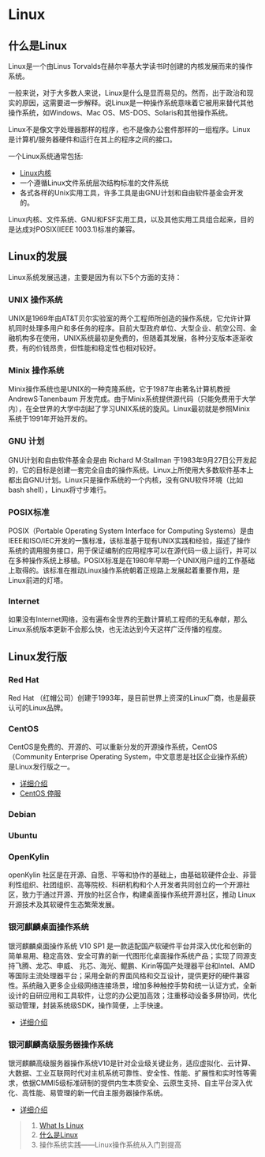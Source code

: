 # Linux

## 什么是Linux

Linux是一个由Linus Torvalds在赫尔辛基大学读书时创建的内核发展而来的操作系统。

一般来说，对于大多数人来说，Linux是什么是显而易见的。然而，出于政治和现实的原因，这需要进一步解释。说Linux是一种操作系统意味着它被用来替代其他操作系统，如Windows、Mac OS、MS-DOS、Solaris和其他操作系统。

Linux不是像文字处理器那样的程序，也不是像办公套件那样的一组程序。Linux是计算机/服务器硬件和运行在其上的程序之间的接口。

一个Linux系统通常包括:

- [Linux内核](Linux-Kernel.md)
- 一个遵循Linux文件系统层次结构标准的文件系统
- 各式各样的Unix实用工具，许多工具是由GNU计划和自由软件基金会开发的。

Linux内核、文件系统、GNU和FSF实用工具，以及其他实用工具组合起来，目的是达成对POSIX(IEEE 1003.1)标准的兼容。

## Linux的发展

Linux系统发展迅速，主要是因为有以下5个方面的支持：

### UNIX 操作系统

UNIX是1969年由AT&T贝尔实验室的两个工程师所创造的操作系统，它允许计算机同时处理多用户和多任务的程序。目前大型政府单位、大型企业、航空公司、金融机构多在使用，UNIX系统最初是免费的，但随着其发展，各种分支版本逐渐收费，有的价钱昂贵，但性能和稳定性也相对较好。

### Minix 操作系统

Minix操作系统也是UNIX的一种克隆系统，它于1987年由著名计算机教授 AndrewS·Tanenbaum 开发完成。由于Minix系统提供源代码（只能免费用于大学内），在全世界的大学中刮起了学习UNIX系统的旋风。Linux最初就是参照Minix系统于1991年开始开发的。

### GNU 计划

GNU计划和自由软件基金会是由 Richard M·Stallman 于1983年9月27日公开发起的，它的目标是创建一套完全自由的操作系统。Linux上所使用大多数软件基本上都出自GNU计划。Linux只是操作系统的一个内核，没有GNU软件环境（比如bash shell），Linux将寸步难行。

### POSIX标准

POSIX（Portable Operating System Interface for Computing Systems）是由IEEE和ISO/IEC开发的一簇标准，该标准基于现有UNIX实践和经验，描述了操作系统的调用服务接口，用于保证编制的应用程序可以在源代码一级上运行，并可以在多种操作系统上移植。POSIX标准是在1980年早期一个UNIX用户组的工作基础上取得的。该标准在推动Linux操作系统朝着正规路上发展起着重要作用，是Linux前进的灯塔。

### Internet

如果没有Internet网络，没有遍布全世界的无数计算机工程师的无私奉献，那么Linux系统版本更新不会那么快，也无法达到今天这样广泛传播的程度。

## Linux发行版

### Red Hat

Red Hat （红帽公司）创建于1993年，是目前世界上资深的Linux厂商，也是最获认可的Linux品牌。

### CentOS

CentOS是免费的、开源的、可以重新分发的开源操作系统，CentOS（Community Enterprise Operating System，中文意思是社区企业操作系统）是Linux发行版之一。

- [详细介绍](./CentOS.md)
- [CentOS 停服](docs/Solution/CentOS停服解决方案.md)

### Debian

### Ubuntu

### OpenKylin

openKylin 社区是在开源、自愿、平等和协作的基础上，由基础软硬件企业、非营利性组织、社团组织、高等院校、科研机构和个人开发者共同创立的一个开源社区，致力于通过开源、开放的社区合作，构建桌面操作系统开源社区，推动 Linux 开源技术及其软硬件生态繁荣发展。

### 银河麒麟桌面操作系统

银河麒麟桌面操作系统 V10 SP1 是一款适配国产软硬件平台并深入优化和创新的简单易用、稳定高效、安全可靠的新一代图形化桌面操作系统产品；实现了同源支持飞腾、龙芯、申威、 兆芯、海光、鲲鹏、Kirin等国产处理器平台和Intel、AMD等国际主流处理器平台；采用全新的界面风格和交互设计，提供更好的硬件兼容性。系统融入更多企业级网络连接场景，增加多种触控手势和统一认证方式，全新设计的自研应用和工具软件，让您的办公更加高效；注重移动设备多屏协同，优化驱动管理，封装系统级SDK，操作简便，上手快速。

- [详细介绍](docs/Kylinsoft/银河麒麟桌面操作系统.md)

### 银河麒麟高级服务器操作系统

银河麒麟高级服务器操作系统V10是针对企业级关键业务，适应虚拟化、云计算、大数据、工业互联网时代对主机系统可靠性、安全性、性能、扩展性和实时性等需求，依据CMMI5级标准研制的提供内生本质安全、云原生支持、自主平台深入优化、高性能、易管理的新一代自主服务器操作系统。

- [详细介绍](docs/Kylinsoft/银河麒麟高级服务器操作系统.md)

> 1. [What Is Linux](https://www.linux.org/threads/what-is-linux.4106/)
> 2. [什么是Linux](https://www.debian.org/doc/manuals/debian-faq/basic-defs.zh-cn.html#linux)
> 3. 操作系统实践——Linux操作系统从入门到提高
